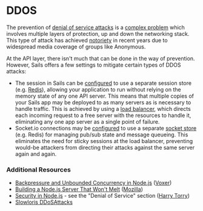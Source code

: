 # DDOS

The prevention of [denial of service attacks](https://www.owasp.org/index.php/Application_Denial_of_Service) is a [complex problem](http://en.wikipedia.org/wiki/Denial-of-service_attack#Handling) which involves multiple layers of protection, up and down the networking stack.
This type of attack has achieved [notoriety](http://www.darkreading.com/vulnerabilities-and-threats/10-strategies-to-fight-anonymous-ddos-attacks/d/d-id/1102699) in recent years due to widespread media coverage of groups like Anonymous.

At the API layer, there isn't much that can be done in the way of prevention.  However, Sails offers a few settings to mitigate certain types of DDOS attacks:

+ The session in Sails can be [configured](http://sailsjs.org/documentation/reference/sails.config/sails.config.session.html) to use a separate session store (e.g. [Redis](http://redis.io/)), allowing your application to run without relying on the memory state of any one API server.  This means that multiple copies of your Sails app may be deployed to as many servers as is necessary to handle traffic.  This is achieved by using a [load balancer](http://en.wikipedia.org/wiki/Load_balancing_(computing)), which directs each incoming request to a free server with the resources to handle it, eliminating any one app server as a single point of failure.
+ Socket.io connections may be [configured](http://sailsjs.com/docs/reference/configuration/sails-config-sockets) to use a separate [socket store](sailsjs.com/docs/concepts/deployment/scaling) (e.g. Redis) for managing pub/sub state and message queueing. This eliminates the need for sticky sessions at the load balancer, preventing would-be attackers from directing their attacks against the same server again and again.


### Additional Resources

+ [Backpressure and Unbounded Concurrency in Node.js](http://engineering.voxer.com/2013/09/16/backpressure-in-nodejs/) ([Voxer](http://voxer.com/))
+ [Building a Node.js Server That Won't Melt](https://hacks.mozilla.org/2013/01/building-a-node-js-server-that-wont-melt-a-node-js-holiday-season-part-5/) ([Mozilla](https://hacks.mozilla.org/))
+ [Security in Node.js](https://www.harrytorry.co.uk/node-js/security-flaws-in-node-js/) - see the "Denial of Service" section ([Harry Torry](https://www.harrytorry.co.uk))
+ [Slowloris DDoSAttacks](http://www.ddosattacks.biz/attacks/slowloris-ddos-attack-aka-slow-and-low/)



<docmeta name="displayName" value="DDOS">
